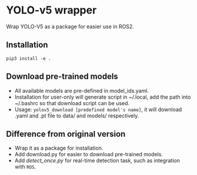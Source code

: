 # YOLO-v5 wrapper
Wrap YOLO-V5 as a package for easier use in ROS2.

## Installation
`pip3 install -e .`

## Download pre-trained models
+ All available models are pre-defined in model_ids.yaml.
+ Installation for user-only will generate script in ~/.local, add the path into ~/.bashrc so that download script can be used.
+ Usage: `yolov5_download [predefined model's name]`, it will download .yaml and .pt file to data/ and models/ respectively.

## Difference from original version
+ Wrap it as a package for installation.
+ Add download.py for easier to download pre-trained models.
+ Add *detect_once.py* for real-time detection task, such as integration with `ROS`.